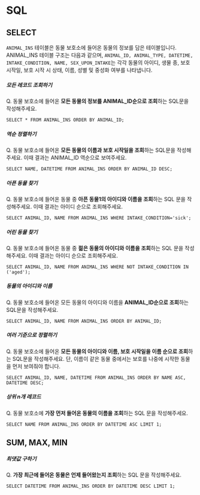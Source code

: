 # SQL

## SELECT 

```ANIMAL_INS``` 테이블은 동물 보호소에 들어온 동물의 정보를 담은 테이블입니다. ANIMAL_INS 테이블 구조는 다음과 같으며, ```ANIMAL_ID, ANIMAL_TYPE, DATETIME, INTAKE_CONDITION, NAME, SEX_UPON_INTAKE```는 각각 동물의 아이디, 생물 종, 보호 시작일, 보호 시작 시 상태, 이름, 성별 및 중성화 여부를 나타냅니다.

##### 모든 레코드 조회하기
Q. 동물 보호소에 들어온 **모든 동물의 정보를 ANIMAL_ID순으로 조회**하는 SQL문을 작성해주세요.
```mysql
SELECT * FROM ANIMAL_INS ORDER BY ANIMAL_ID;
```
##### 역순 정렬하기
Q. 동물 보호소에 들어온 **모든 동물의 이름과 보호 시작일을 조회**하는 SQL문을 작성해주세요. 이때 결과는 ANIMAL_ID 역순으로 보여주세요.
```mysql
SELECT NAME, DATETIME FROM ANIMAL_INS ORDER BY ANIMAL_ID DESC;
```

##### 아픈 동물 찾기
Q. 동물 보호소에 들어온 동물 중 **아픈 동물1의 아이디와 이름을 조회**하는 SQL 문을 작성해주세요. 이때 결과는 아이디 순으로 조회해주세요.
```mysql
SELECT ANIMAL_ID, NAME FROM ANIMAL_INS WHERE INTAKE_CONDITION='sick';
```

##### 어린 동물 찾기
Q. 동물 보호소에 들어온 동물 중 **젊은 동물의 아이디와 이름을 조회**하는 SQL 문을 작성해주세요. 이때 결과는 아이디 순으로 조회해주세요.
```mysql
SELECT ANIMAL_ID, NAME FROM ANIMAL_INS WHERE NOT INTAKE_CONDITION IN ('aged');
```

##### 동물의 아이디와 이름
Q. 동물 보호소에 들어온 모든 동물의 아이디와 이름을 **ANIMAL_ID순으로 조회**하는 SQL문을 작성해주세요.
```mysql
SELECT ANIMAL_ID, NAME FROM ANIMAL_INS ORDER BY ANIMAL_ID;
```

##### 여러 기준으로 정렬하기
Q. 동물 보호소에 들어온 **모든 동물의 아이디와 이름, 보호 시작일을 이름 순으로 조회**하는 SQL문을 작성해주세요. 단, 이름이 같은 동물 중에서는 보호를 나중에 시작한 동물을 먼저 보여줘야 합니다.
```mysql
SELECT ANIMAL_ID, NAME, DATETIME FROM ANIMAL_INS ORDER BY NAME ASC, DATETIME DESC;
```

##### 상위 n개 레코드
Q. 동물 보호소에 **가장 먼저 들어온 동물의 이름을 조회**하는 SQL 문을 작성해주세요.
```mysql
SELECT NAME FROM ANIMAL_INS ORDER BY DATETIME ASC LIMIT 1;
```

## SUM, MAX, MIN

##### 최댓값 구하기
Q. **가장 최근에 들어온 동물은 언제 들어왔는지 조회**하는 SQL 문을 작성해주세요.
```mysql
SELECT DATETIME FROM ANIMAL_INS ORDER BY DATETIME DESC LIMIT 1;
```
